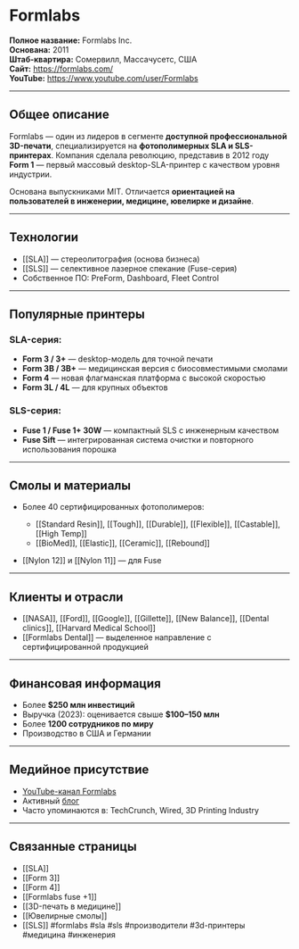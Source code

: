 # Formlabs

**Полное название:** Formlabs Inc.  
**Основана:** 2011  
**Штаб-квартира:** Сомервилл, Массачусетс, США  
**Сайт:** https://formlabs.com/  
**YouTube:** https://www.youtube.com/user/Formlabs  

---

## Общее описание
Formlabs — один из лидеров в сегменте **доступной профессиональной 3D-печати**, специализируется на **фотополимерных SLA и SLS-принтерах**. Компания сделала революцию, представив в 2012 году **Form 1** — первый массовый desktop-SLA-принтер с качеством уровня индустрии.

Основана выпускниками MIT. Отличается **ориентацией на пользователей в инженерии, медицине, ювелирке и дизайне**.

---

## Технологии
- [[SLA]] — стереолитография (основа бизнеса)
- [[SLS]] — селективное лазерное спекание (Fuse-серия)
- Собственное ПО: PreForm, Dashboard, Fleet Control

---

## Популярные принтеры

### SLA-серия:
- **Form 3 / 3+** — desktop-модель для точной печати
- **Form 3B / 3B+** — медицинская версия с биосовместимыми смолами
- **Form 4** — новая флагманская платформа с высокой скоростью
- **Form 3L / 4L** — для крупных объектов

### SLS-серия:
- **Fuse 1 / Fuse 1+ 30W** — компактный SLS с инженерным качеством
- **Fuse Sift** — интегрированная система очистки и повторного использования порошка

---

## Смолы и материалы
- Более 40 сертифицированных фотополимеров:
  - [[Standard Resin]], [[Tough]], [[Durable]], [[Flexible]], [[Castable]], [[High Temp]]
  - [[BioMed]], [[Elastic]], [[Ceramic]], [[Rebound]]

- [[Nylon 12]] и [[Nylon 11]] — для Fuse

---

## Клиенты и отрасли
- [[NASA]], [[Ford]], [[Google]], [[Gillette]], [[New Balance]], [[Dental clinics]], [[Harvard Medical School]]
- [[Formlabs Dental]] — выделенное направление с сертифицированной продукцией

---

## Финансовая информация
- Более **$250 млн инвестиций**
- Выручка (2023): оценивается свыше **$100–150 млн**
- Более **1200 сотрудников по миру**
- Производство в США и Германии

---

## Медийное присутствие
- [YouTube-канал Formlabs](https://www.youtube.com/user/Formlabs)
- Активный [блог](https://formlabs.com/blog/)
- Часто упоминаются в: TechCrunch, Wired, 3D Printing Industry

---

## Связанные страницы
- [[SLA]]
- [[Form 3]]
- [[Form 4]]
- [[Formlabs fuse +1]]
- [[3D-печать в медицине]]
- [[Ювелирные смолы]]
- [[SLS]]
#formlabs #sla #sls #производители #3d-принтеры #медицина #инженерия